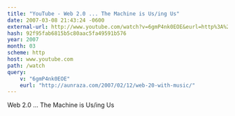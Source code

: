 ```yaml
---
title: "YouTube - Web 2.0 ... The Machine is Us/ing Us"
date: 2007-03-08 21:43:24 -0600
external-url: http://www.youtube.com/watch?v=6gmP4nk0EOE&eurl=http%3A%2F%2Faunraza.com%2F2007%2F02%2F12%2Fweb-20-with-music%2F
hash: 92f95fab6815b5c80aac5fa49591b576
year: 2007
month: 03
scheme: http
host: www.youtube.com
path: /watch
query:
    v: "6gmP4nk0EOE"
    eurl: "http://aunraza.com/2007/02/12/web-20-with-music/"
---
```


Web 2.0 ... The Machine is Us/ing Us
